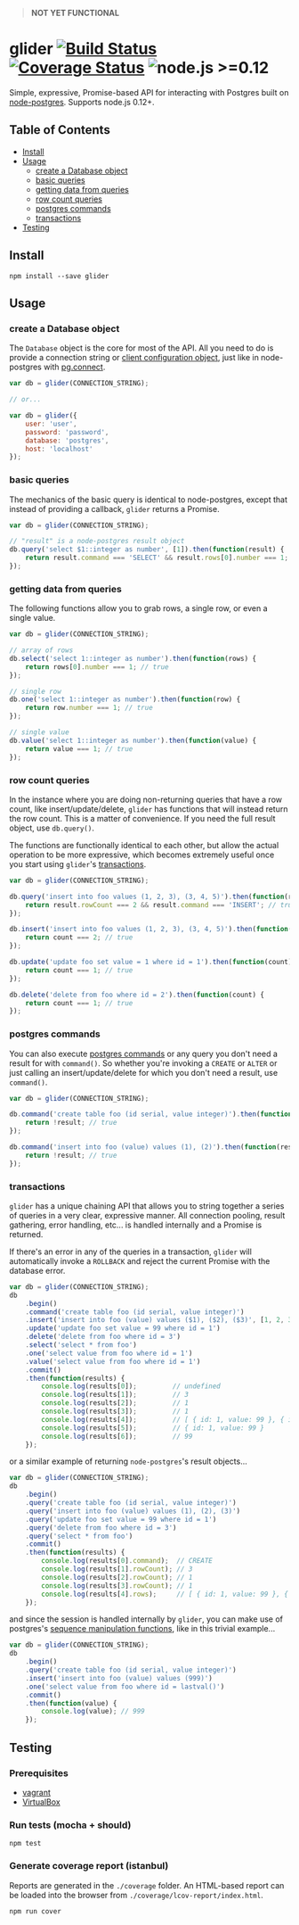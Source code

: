 > **NOT YET FUNCTIONAL**

# glider [![Build Status](https://travis-ci.org/Innovu/glider.svg?branch=master)](https://travis-ci.org/Innovu/glider) [![Coverage Status](https://coveralls.io/repos/github/Innovu/glider/badge.svg?branch=master)](https://coveralls.io/github/Innovu/glider?branch=master) ![node.js >=0.12](https://img.shields.io/badge/node.js-%3E=0.12-brightgreen.svg)

Simple, expressive, Promise-based API for interacting with Postgres built on [node-postgres](https://github.com/brianc/node-postgres). Supports node.js 0.12+.

## Table of Contents

* [Install](#install)
* [Usage](#usage)
	* [create a Database object](#create-a-database-object)
	* [basic queries](#basic-queries)
	* [getting data from queries](#getting-data-from-queries)
	* [row count queries](#row-count-queries)
	* [postgres commands](#postgres-commands)
	* [transactions](#transactions)
* [Testing](#testing)

## Install

```
npm install --save glider
```

## Usage

### create a Database object

The `Database` object is the core for most of the API. All you need to do is provide a connection string or [client configuration object](https://github.com/brianc/node-postgres/wiki/Client#parameters), just like in node-postgres with [pg.connect](https://github.com/brianc/node-postgres/wiki/pg#connectstring-connectionstring-function-callback).

```js
var db = glider(CONNECTION_STRING);

// or...

var db = glider({
	user: 'user',
	password: 'password',
	database: 'postgres',
	host: 'localhost'
});
```

### basic queries

The mechanics of the basic query is identical to node-postgres, except that instead of providing a callback, `glider` returns a Promise.

```js
var db = glider(CONNECTION_STRING);

// "result" is a node-postgres result object
db.query('select $1::integer as number', [1]).then(function(result) {
	return result.command === 'SELECT' && result.rows[0].number === 1; // true
});
```

### getting data from queries

The following functions allow you to grab rows, a single row, or even a single value.

```js
var db = glider(CONNECTION_STRING);

// array of rows
db.select('select 1::integer as number').then(function(rows) {
	return rows[0].number === 1; // true
});

// single row
db.one('select 1::integer as number').then(function(row) {
	return row.number === 1; // true
});

// single value
db.value('select 1::integer as number').then(function(value) {
	return value === 1; // true
});
```

### row count queries

In the instance where you are doing non-returning queries that have a row count, like insert/update/delete, `glider` has functions that will instead return the row count. This is a matter of convenience. If you need the full result object, use `db.query()`.

The functions are functionally identical to each other, but allow the actual operation to be more expressive, which becomes extremely useful once you start using `glider`'s [transactions](#transactions).

```js
var db = glider(CONNECTION_STRING);

db.query('insert into foo values (1, 2, 3), (3, 4, 5)').then(function(result) {
	return result.rowCount === 2 && result.command === 'INSERT'; // true
});

db.insert('insert into foo values (1, 2, 3), (3, 4, 5)').then(function(count) {
	return count === 2; // true
});

db.update('update foo set value = 1 where id = 1').then(function(count) {
	return count === 1; // true
});

db.delete('delete from foo where id = 2').then(function(count) {
	return count === 1; // true
});
```

### postgres commands

You can also execute [postgres commands](http://www.postgresql.org/docs/9.1/static/sql-commands.html) or any query you don't need a result for with `command()`. So whether you're invoking a `CREATE` or `ALTER` or just calling an insert/update/delete for which you don't need a result, use `command()`.

```js
var db = glider(CONNECTION_STRING);

db.command('create table foo (id serial, value integer)').then(function(result) {
	return !result; // true
});

db.command('insert into foo (value) values (1), (2)').then(function(result) {
	return !result; // true
});
```

### transactions

`glider` has a unique chaining API that allows you to string together a series of queries in a very clear, expressive manner. All connection pooling, result gathering, error handling, etc... is handled internally and a Promise is returned.

If there's an error in any of the queries in a transaction, `glider` will automatically invoke a `ROLLBACK` and reject the current Promise with the database error.

```js
var db = glider(CONNECTION_STRING);
db
	.begin()
	.command('create table foo (id serial, value integer)')
	.insert('insert into foo (value) values ($1), ($2), ($3)', [1, 2, 3])
	.update('update foo set value = 99 where id = 1')
	.delete('delete from foo where id = 3')
	.select('select * from foo')
	.one('select value from foo where id = 1')
	.value('select value from foo where id = 1')
	.commit()
	.then(function(results) {
		console.log(results[0]);         // undefined
		console.log(results[1]);         // 3
		console.log(results[2]);         // 1
		console.log(results[3]);         // 1
		console.log(results[4]);         // [ { id: 1, value: 99 }, { id: 2, value: 2 } ]
		console.log(results[5]);         // { id: 1, value: 99 }
		console.log(results[6]);         // 99
	});
```

or a similar example of returning `node-postgres`'s result objects...

```js
var db = glider(CONNECTION_STRING);
db
	.begin()
	.query('create table foo (id serial, value integer)')
	.query('insert into foo (value) values (1), (2), (3)')
	.query('update foo set value = 99 where id = 1')
	.query('delete from foo where id = 3')
	.query('select * from foo')
	.commit()
	.then(function(results) {
		console.log(results[0].command);  // CREATE
		console.log(results[1].rowCount); // 3
		console.log(results[2].rowCount); // 1
		console.log(results[3].rowCount); // 1
		console.log(results[4].rows);     // [ { id: 1, value: 99 }, { id: 2, value: 2 } ]
	});
```

and since the session is handled internally by `glider`, you can make use of postgres's [sequence manipulation functions](http://www.postgresql.org/docs/9.4/static/functions-sequence.html), like in this trivial example...

```js
var db = glider(CONNECTION_STRING);
db
	.begin()
	.query('create table foo (id serial, value integer)')
	.insert('insert into foo (value) values (999)')
	.one('select value from foo where id = lastval()')
	.commit()
	.then(function(value) {
		console.log(value); // 999
	});
```

## Testing

### Prerequisites

* [vagrant](https://www.vagrantup.com/)
* [VirtualBox](https://www.virtualbox.org/wiki/Downloads)

### Run tests (mocha + should)

```
npm test
```

### Generate coverage report (istanbul)

Reports are generated in the `./coverage` folder. An HTML-based report can be loaded into the browser from `./coverage/lcov-report/index.html`.

```
npm run cover
```